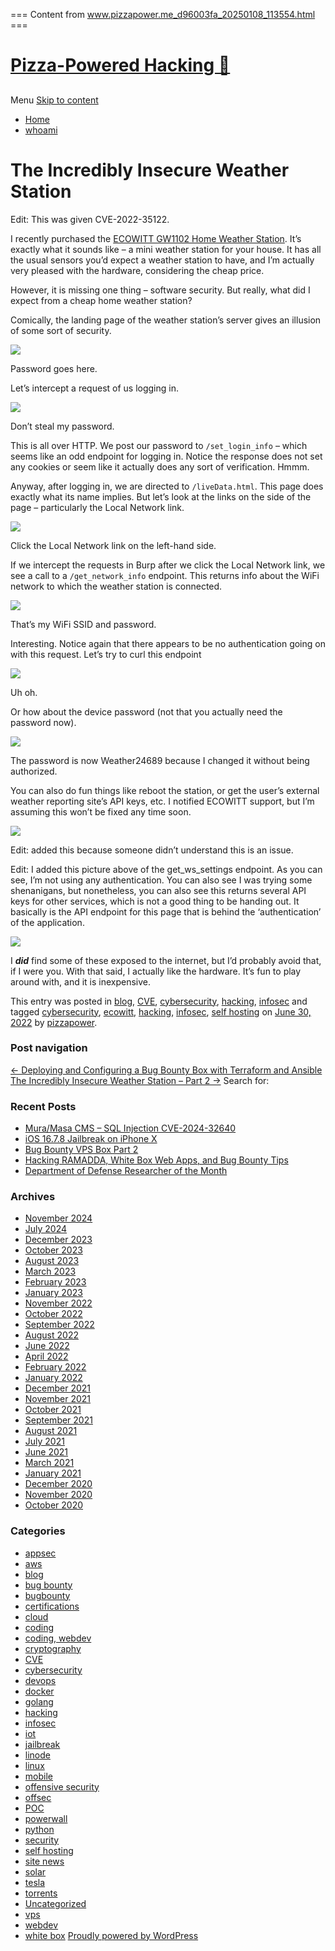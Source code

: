 === Content from www.pizzapower.me_d96003fa_20250108_113554.html ===

# [Pizza-Powered Hacking 🍕](https://www.pizzapower.me/)

##

 Menu [Skip to content](#content)

* [Home](https://www.pizzapower.me/)
* [whoami](https://pizzapower.me/whoami)
# The Incredibly Insecure Weather Station

Edit: This was given CVE-2022-35122.

I recently purchased the [ECOWITT GW1102 Home Weather Station](https://www.amazon.com/ECOWITT-Wireless-Anemometer-Self-Emptying-Collector/dp/B082NT8MZX/ref%3Dsr_1_4?crid=2QRQVJRVB4WP8&keywords=ecowitt+gw1100&qid=1656585170&sprefix=evowitt+%2Caps%2C102&sr=8-4). It’s exactly what it sounds like – a mini weather station for your house. It has all the usual sensors you’d expect a weather station to have, and I’m actually very pleased with the hardware, considering the cheap price.

However, it is missing one thing – software security. But really, what did I expect from a cheap home weather station?

Comically, the landing page of the weather station’s server gives an illusion of some sort of security.

![](https://www.pizzapower.me/blog/wp-content/uploads/2022/06/login.png)

Password goes here.

Let’s intercept a request of us logging in.

![](https://www.pizzapower.me/blog/wp-content/uploads/2022/06/login-req.png)

Don’t steal my password.

This is all over HTTP. We post our password to `/set_login_info` – which seems like an odd endpoint for logging in. Notice the response does not set any cookies or seem like it actually does any sort of verification. Hmmm.

Anyway, after logging in, we are directed to `/liveData.html`. This page does exactly what its name implies. But let’s look at the links on the side of the page – particularly the Local Network link.

![](https://www.pizzapower.me/blog/wp-content/uploads/2022/06/liveData-1024x727.png)

Click the Local Network link on the left-hand side.

If we intercept the requests in Burp after we click the Local Network link, we see a call to a `/get_network_info` endpoint. This returns info about the WiFi network to which the weather station is connected.

![](https://www.pizzapower.me/blog/wp-content/uploads/2022/06/wifi.png)

That’s my WiFi SSID and password.

Interesting. Notice again that there appears to be no authentication going on with this request. Let’s try to curl this endpoint

![](https://www.pizzapower.me/blog/wp-content/uploads/2022/06/curl.png)

Uh oh.

Or how about the device password (not that you actually need the password now).

![](https://www.pizzapower.me/blog/wp-content/uploads/2022/06/dev-info-1024x286.png)

The password is now Weather24689 because I changed it without being authorized.

You can also do fun things like reboot the station, or get the user’s external weather reporting site’s API keys, etc. I notified ECOWITT support, but I’m assuming this won’t be fixed any time soon.

![](https://www.pizzapower.me/blog/wp-content/uploads/2022/07/get_ws_settings.png)

Edit: added this because someone didn’t understand this is an issue.

Edit: I added this picture above of the get\_ws\_settings endpoint. As you can see, I’m not using any authentication. You can also see I was trying some shenanigans, but nonetheless, you can also see this returns several API keys for other services, which is not a good thing to be handing out. It basically is the API endpoint for this page that is behind the ‘authentication’ of the application.

![](https://www.pizzapower.me/blog/wp-content/uploads/2022/07/weatherServices-743x1024.png)

I ***did*** find some of these exposed to the internet, but I’d probably avoid that, if I were you. With that said, I actually like the hardware. It’s fun to play around with, and it is inexpensive.

 This entry was posted in [blog](https://www.pizzapower.me/category/blog/), [CVE](https://www.pizzapower.me/category/cve/), [cybersecurity](https://www.pizzapower.me/category/cybersecurity/), [hacking](https://www.pizzapower.me/category/hacking/), [infosec](https://www.pizzapower.me/category/infosec/) and tagged [cybersecurity](https://www.pizzapower.me/tag/cybersecurity/), [ecowitt](https://www.pizzapower.me/tag/ecowitt/), [hacking](https://www.pizzapower.me/tag/hacking/), [infosec](https://www.pizzapower.me/tag/infosec/), [self hosting](https://www.pizzapower.me/tag/self-hosting/) on [June 30, 2022](https://www.pizzapower.me/2022/06/30/the-incredibly-insecure-weather-station/ "11:03 am") by [pizzapower](https://www.pizzapower.me/author/pizzapower/ "View all posts by pizzapower").
### Post navigation

[← Deploying and Configuring a Bug Bounty Box with Terraform and Ansible](https://www.pizzapower.me/2022/04/07/deploying-and-configuring-a-bug-bounty-box-with-terraform-and-ansible/) [The Incredibly Insecure Weather Station – Part 2 →](https://www.pizzapower.me/2022/08/01/the-incredibly-insecure-weather-station-part-2/) Search for:
### Recent Posts

* [Mura/Masa CMS – SQL Injection CVE-2024-32640](https://www.pizzapower.me/2024/11/13/mura-masa-cms-sql-injection-cve-2024-32640/)
* [iOS 16.7.8 Jailbreak on iPhone X](https://www.pizzapower.me/2024/07/25/ios-16-7-8-jailbreak-on-iphone-x/)
* [Bug Bounty VPS Box Part 2](https://www.pizzapower.me/2023/12/30/bug-bounty-vps-box-part-2/)
* [Hacking RAMADDA, White Box Web Apps, and Bug Bounty Tips](https://www.pizzapower.me/2023/10/20/hacking-ramadda-white-box-web-apps-and-bug-bounty-tips/)
* [Department of Defense Researcher of the Month](https://www.pizzapower.me/2023/08/18/department-of-defense-researcher-of-the-month-and-more/)
### Archives

* [November 2024](https://www.pizzapower.me/2024/11/)
* [July 2024](https://www.pizzapower.me/2024/07/)
* [December 2023](https://www.pizzapower.me/2023/12/)
* [October 2023](https://www.pizzapower.me/2023/10/)
* [August 2023](https://www.pizzapower.me/2023/08/)
* [March 2023](https://www.pizzapower.me/2023/03/)
* [February 2023](https://www.pizzapower.me/2023/02/)
* [January 2023](https://www.pizzapower.me/2023/01/)
* [November 2022](https://www.pizzapower.me/2022/11/)
* [October 2022](https://www.pizzapower.me/2022/10/)
* [September 2022](https://www.pizzapower.me/2022/09/)
* [August 2022](https://www.pizzapower.me/2022/08/)
* [June 2022](https://www.pizzapower.me/2022/06/)
* [April 2022](https://www.pizzapower.me/2022/04/)
* [February 2022](https://www.pizzapower.me/2022/02/)
* [January 2022](https://www.pizzapower.me/2022/01/)
* [December 2021](https://www.pizzapower.me/2021/12/)
* [November 2021](https://www.pizzapower.me/2021/11/)
* [October 2021](https://www.pizzapower.me/2021/10/)
* [September 2021](https://www.pizzapower.me/2021/09/)
* [August 2021](https://www.pizzapower.me/2021/08/)
* [July 2021](https://www.pizzapower.me/2021/07/)
* [June 2021](https://www.pizzapower.me/2021/06/)
* [March 2021](https://www.pizzapower.me/2021/03/)
* [January 2021](https://www.pizzapower.me/2021/01/)
* [December 2020](https://www.pizzapower.me/2020/12/)
* [November 2020](https://www.pizzapower.me/2020/11/)
* [October 2020](https://www.pizzapower.me/2020/10/)
### Categories

* [appsec](https://www.pizzapower.me/category/appsec/)
* [aws](https://www.pizzapower.me/category/aws/)
* [blog](https://www.pizzapower.me/category/blog/)
* [bug bounty](https://www.pizzapower.me/category/bug-bounty/)
* [bugbounty](https://www.pizzapower.me/category/bugbounty/)
* [certifications](https://www.pizzapower.me/category/certifications/)
* [cloud](https://www.pizzapower.me/category/cloud/)
* [coding](https://www.pizzapower.me/category/coding/)
* [coding, webdev](https://www.pizzapower.me/category/coding-webdev/)
* [cryptography](https://www.pizzapower.me/category/cryptography/)
* [CVE](https://www.pizzapower.me/category/cve/)
* [cybersecurity](https://www.pizzapower.me/category/cybersecurity/)
* [devops](https://www.pizzapower.me/category/devops/)
* [docker](https://www.pizzapower.me/category/docker/)
* [golang](https://www.pizzapower.me/category/golang/)
* [hacking](https://www.pizzapower.me/category/hacking/)
* [infosec](https://www.pizzapower.me/category/infosec/)
* [iot](https://www.pizzapower.me/category/iot/)
* [jailbreak](https://www.pizzapower.me/category/jailbreak/)
* [linode](https://www.pizzapower.me/category/linode/)
* [linux](https://www.pizzapower.me/category/linux/)
* [mobile](https://www.pizzapower.me/category/mobile/)
* [offensive security](https://www.pizzapower.me/category/offensive-security/)
* [offsec](https://www.pizzapower.me/category/offsec/)
* [POC](https://www.pizzapower.me/category/poc/)
* [powerwall](https://www.pizzapower.me/category/powerwall/)
* [python](https://www.pizzapower.me/category/python/)
* [security](https://www.pizzapower.me/category/security/)
* [self hosting](https://www.pizzapower.me/category/self-hosting/)
* [site news](https://www.pizzapower.me/category/site-news/)
* [solar](https://www.pizzapower.me/category/solar/)
* [tesla](https://www.pizzapower.me/category/tesla/)
* [torrents](https://www.pizzapower.me/category/torrents/)
* [Uncategorized](https://www.pizzapower.me/category/uncategorized/)
* [vps](https://www.pizzapower.me/category/vps/)
* [webdev](https://www.pizzapower.me/category/webdev/)
* [white box](https://www.pizzapower.me/category/white-box/)
  [Proudly powered by WordPress](https://wordpress.org/ "Semantic Personal Publishing Platform")
